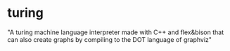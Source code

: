 # turing
"A turing machine language interpreter made with C++ and flex&amp;bison that can also create graphs by compiling to the DOT language of graphviz"

